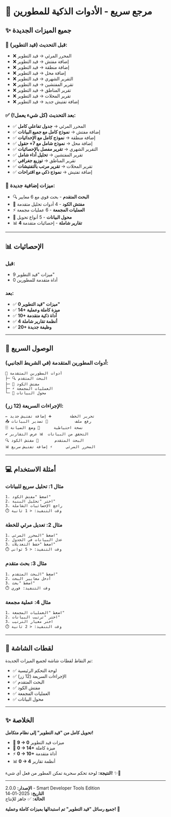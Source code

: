 # 🚀 مرجع سريع - الأدوات الذكية للمطورين

## ✨ جميع الميزات الجديدة

### 🎯 قبل التحديث (قيد التطوير):
- ❌ المحرر المرئي → قيد التطوير
- ❌ إضافة مفتش → قيد التطوير  
- ❌ إضافة منطقة → قيد التطوير
- ❌ إضافة محل → قيد التطوير
- ❌ التقرير الشهري → قيد التطوير
- ❌ تقرير المفتشين → قيد التطوير
- ❌ تقرير المناطق → قيد التطوير
- ❌ تقرير المحلات → قيد التطوير
- ❌ إضافة تفتيش جديد → قيد التطوير

### ✅ بعد التحديث (كل شيء يعمل!):
- ✅ المحرر المرئي → **جدول تفاعلي كامل**
- ✅ إضافة مفتش → **نموذج كامل مع جميع البيانات**
- ✅ إضافة منطقة → **نموذج كامل مع الإحداثيات**
- ✅ إضافة محل → **نموذج شامل مع 7+ حقول**
- ✅ التقرير الشهري → **تقرير مفصل بالإحصائيات**
- ✅ تقرير المفتشين → **تحليل أداء شامل**
- ✅ تقرير المناطق → **توزيع جغرافي**
- ✅ تقرير المحلات → **تقرير مرتب بالتفتيشات**
- ✅ إضافة تفتيش → **نموذج ذكي مع اقتراحات**

### 🌟 ميزات إضافية جديدة:
- 🔍 **البحث المتقدم** - بحث قوي مع 6 معايير
- 🔧 **مفتش الكود** - 4 أدوات تحليل متقدمة
- ⚡ **العمليات المجمعة** - 6 عمليات مجمعة
- 🔄 **محول البيانات** - 5 أنواع تحويل
- 📊 **4 تقارير شاملة** - إحصائيات متقدمة

---

## 📊 الإحصائيات

### قبل:
- 9 ميزات "قيد التطوير"
- 0 أداة متقدمة للمطورين

### بعد:
- ✅ **0 ميزات "قيد التطوير"**
- ✅ **14+ ميزة كاملة وعملية**
- ✅ **10+ أداة ذكية متقدمة**
- ✅ **4 أنظمة تقارير شاملة**
- ✅ **20+ وظيفة جديدة**

---

## 🎯 الوصول السريع

### أدوات المطورين المتقدمة (في الشريط الجانبي):
```
🚀 أدوات المطورين المتقدمة
├─ 🔍 البحث المتقدم
├─ 🔧 مفتش الكود
├─ ⚡ العمليات المجمعة
└─ 🔄 محول البيانات
```

### الإجراءات السريعة (12 زر):
```
✏️ تحرير الخطة        ➕ إضافة تفتيش جديد
📤 رفع ملف            💾 تصدير البيانات
🗄️ نسخة احتياطية      🔧 وضع الصيانة
✔️ التحقق من البيانات  📊 عرض التقارير
🔍 البحث المتقدم       🔧 مفتش الكود
📊 المحرر المرئي      ⚡ إضافة تفتيش سريع
```

---

## 💻 أمثلة الاستخدام

### مثال 1: تحليل سريع للبيانات
```
1. اضغط "مفتش الكود"
2. اختر "تحليل البنية"
3. راجع الإحصائيات الشاملة
⏱️ وقت التنفيذ: < 1 ثانية
```

### مثال 2: تعديل مرئي للخطة
```
1. اضغط "المحرر المرئي"
2. عدل البيانات في الجدول
3. اضغط "حفظ التعديلات"
⏱️ وقت التنفيذ: < 5 ثواني
```

### مثال 3: بحث متقدم
```
1. اضغط "البحث المتقدم"
2. أدخل معايير البحث
3. اضغط "بحث"
⏱️ وقت التنفيذ: فوري
```

### مثال 4: عملية مجمعة
```
1. اضغط "العمليات المجمعة"
2. اختر "ترتيب البيانات"
3. اختر معيار الترتيب
⏱️ وقت التنفيذ: < 2 ثانية
```

---

## 🎨 لقطات الشاشة

تم التقاط لقطات شاشة لجميع الميزات الجديدة:
- ✅ لوحة التحكم الرئيسية
- ✅ الإجراءات السريعة (12 زر)
- ✅ البحث المتقدم
- ✅ مفتش الكود
- ✅ العمليات المجمعة
- ✅ محول البيانات

---

## ✨ الخلاصة

**تحويل كامل من "قيد التطوير" إلى نظام متكامل!**

- 🎯 **9 → 0** ميزات قيد التطوير
- 🚀 **0 → 14+** ميزة كاملة
- ⚡ **0 → 10+** أداة متقدمة
- 📊 **0 → 4** أنظمة تقارير

**النتيجة:** لوحة تحكم سحرية تمكن المطور من فعل أي شيء! ✨🎯

---

**الإصدار:** 2.0.0 - Smart Developer Tools Edition  
**التاريخ:** 2025-01-14  
**الحالة:** ✅ جاهز للإنتاج

**جميع رسائل "قيد التطوير" تم استبدالها بميزات كاملة وعملية! 🎉**

